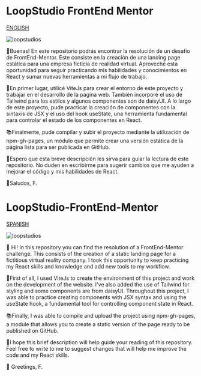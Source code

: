 # LoopStudio FrontEnd Mentor

<a href="#englishReadme">ENGLISH</a>

![loopstudios](https://user-images.githubusercontent.com/108038008/207866051-e71b86a8-0a94-4163-b438-55b33ffe4f79.jpg)

<p>📄Buenas! En este repositorio podrás encontrar la resolución de un desafío de FrontEnd-Mentor. Este consiste en la creación de una landing page estática para una empresa ficticia de realidad virtual. Aproveché esta oportunidad para seguir practicando mis habilidades y conocimientos en React y sumar nuevas herramientas a mi flujo de trabajo.</p>
<p>📌En primer lugar, utilicé ViteJs para crear el entorno de este proyecto y trabajar en el desarrollo de la página web. También incorporé el uso de Tailwind para los estilos y algunos componentes son de daisyUI. A lo largo de este proyecto, pude practicar la creación de componentes con la sintaxis de JSX y el uso del hook useState, una herramienta fundamental para controlar el estado de los componentes en React.</p>
<p>📚Finalmente, pude compilar y subir el proyecto mediante la utilización de npm-gh-pages, un módulo que permite crear una versión estática de la página lista para ser publicada en GitHub.</p>
<p>🔎Espero que esta breve descripción les sirva para guiar la lectura de este repositorio. No duden en escribirme para sugerir cambios que me ayuden a mejorar el código y mis habilidades de React.</p>
<p>🤖Saludos, F.</p>

<h1 id="englishReadme">LoopStudio-FrontEnd-Mentor</h1>

[SPANISH](#LoopStudio-FrontEnd-Mentor)

![loopstudios](https://user-images.githubusercontent.com/108038008/207866051-e71b86a8-0a94-4163-b438-55b33ffe4f79.jpg)

<p>📄 Hi! In this repository you can find the resolution of a FrontEnd-Mentor challenge. This consists of the creation of a static landing page for a fictitious virtual reality company. I took this opportunity to keep practicing my React skills and knowledge and add new tools to my workflow.</p>
<p>📌First of all, I used ViteJs to create the environment of this project and work on the development of the website. I've also added the use of Tailwind for styling and some components are from daisyUI. Throughout this project, I was able to practice creating components with JSX syntax and using the useState hook, a fundamental tool for controlling component state in React.</p>
<p>📚Finally, I was able to compile and upload the project using npm-gh-pages, a module that allows you to create a static version of the page ready to be published on GitHub.</p>
<p>🔎I hope this brief description will help guide your reading of this repository. Feel free to write to me to suggest changes that will help me improve the code and my React skills.</p>
<p>🤖 Greetings, F.</p>
